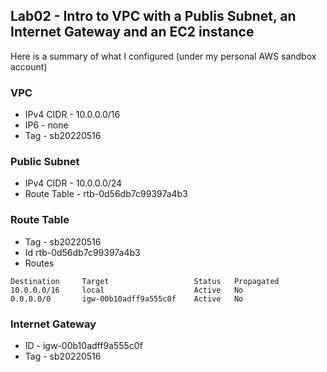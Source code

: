 ## Lab02 - Intro to VPC with a Publis Subnet, an Internet Gateway and an EC2 instance


Here is a summary of what I configured (under my personal AWS sandbox account)

### VPC

* IPv4 CIDR - 10.0.0.0/16
* IP6 - none
* Tag - sb20220516

### Public Subnet

* IPv4 CIDR - 10.0.0.0/24
* Route Table - rtb-0d56db7c99397a4b3

### Route Table

* Tag - sb20220516
* Id rtb-0d56db7c99397a4b3
* Routes
```
Destination     Target                   Status   Propagated
10.0.0.0/16  	local	                 Active	  No
0.0.0.0/0	    igw-00b10adff9a555c0f	 Active   No
```

### Internet Gateway

* ID - igw-00b10adff9a555c0f
* Tag - sb20220516


